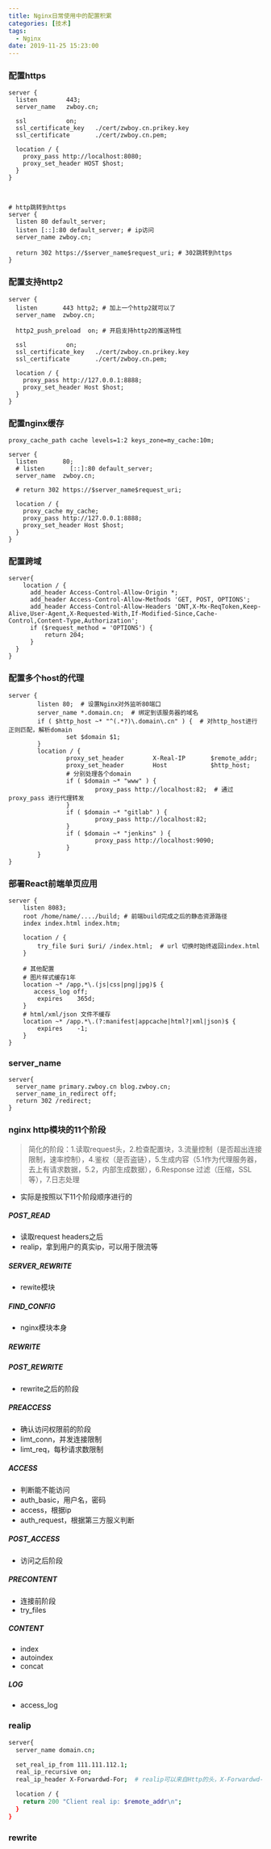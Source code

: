 ```yaml
---
title: Nginx日常使用中的配置积累
categories: [技术]
tags:
  - Nginx
date: 2019-11-25 15:23:00
---
```


### 配置https
```
server {
  listen        443;
  server_name   zwboy.cn;

  ssl           on;
  ssl_certificate_key   ./cert/zwboy.cn.prikey.key
  ssl_certificate       ./cert/zwboy.cn.pem;

  location / {
    proxy_pass http://localhost:8080;
    proxy_set_header HOST $host;
  }
}



# http跳转到https
server {
  listen 80 default_server;
  listen [::]:80 default_server; # ip访问
  server_name zwboy.cn;

  return 302 https://$server_name$request_uri; # 302跳转到https
}
```
<!--more-->


### 配置支持http2
```
server {
  listen       443 http2; # 加上一个http2就可以了
  server_name  zwboy.cn;

  http2_push_preload  on; # 开启支持http2的推送特性

  ssl           on;
  ssl_certificate_key   ./cert/zwboy.cn.prikey.key
  ssl_certificate       ./cert/zwboy.cn.pem;

  location / {
    proxy_pass http://127.0.0.1:8888;
    proxy_set_header Host $host;
  }
}
```

### 配置nginx缓存
```
proxy_cache_path cache levels=1:2 keys_zone=my_cache:10m;

server {
  listen       80;
  # listen       [::]:80 default_server;
  server_name  zwboy.cn;

  # return 302 https://$server_name$request_uri;

  location / {
    proxy_cache my_cache;
    proxy_pass http://127.0.0.1:8888;
    proxy_set_header Host $host;
  }
}

```
### 配置跨域
```
server{
    location / {  
      add_header Access-Control-Allow-Origin *;
      add_header Access-Control-Allow-Methods 'GET, POST, OPTIONS';
      add_header Access-Control-Allow-Headers 'DNT,X-Mx-ReqToken,Keep-Alive,User-Agent,X-Requested-With,If-Modified-Since,Cache-Control,Content-Type,Authorization';
      if ($request_method = 'OPTIONS') {
          return 204;
      }
  }
}
```

### 配置多个host的代理
```
server {
        listen 80;  # 设置Nginx对外监听80端口
        server_name *.domain.cn;  # 绑定到该服务器的域名
        if ( $http_host ~* "^(.*?)\.domain\.cn" ) {  # 对http_host进行正则匹配，解析domain
                set $domain $1;
        }
        location / {
                proxy_set_header        X-Real-IP       $remote_addr;
                proxy_set_header        Host            $http_host;
                # 分别处理各个domain
                if ( $domain ~* "www" ) {
                        proxy_pass http://localhost:82;  # 通过proxy_pass 进行代理转发
                }
                if ( $domain ~* "gitlab" ) {
                        proxy_pass http://localhost:82;
                }
                if ( $domain ~* "jenkins" ) {
                        proxy_pass http://localhost:9090;
                }
        }
}
```

### 部署React前端单页应用
```
server {
    listen 8083;
    root /home/name/..../build; # 前端build完成之后的静态资源路径
    index index.html index.htm;

    location / {
        try_file $uri $uri/ /index.html;  # url 切换时始终返回index.html
    }

    # 其他配置
    # 图片样式缓存1年
    location ~* /app.*\.(js|css|png|jpg)$ {
       access_log off;
        expires    365d;
    }
    # html/xml/json 文件不缓存
    location ~* /app.*\.(?:manifest|appcache|html?|xml|json)$ {
        expires    -1;
    }
}
```

###  server_name
```
server{
  server_name primary.zwboy.cn blog.zwboy.cn;
  server_name_in_redirect off;
  return 302 /redirect;
}
```

### nginx http模块的11个阶段
> 简化的阶段：1.读取request头，2.检查配置块，3.流量控制（是否超出连接限制，速率控制），4.鉴权（是否盗链），5.生成内容（5.1作为代理服务器，去上有请求数据，5.2，内部生成数据），6.Response 过滤（压缩，SSL等），7.日志处理

- 实际是按照以下11个阶段顺序进行的

##### POST_READ
- 读取request headers之后
- realip，拿到用户的真实ip，可以用于限流等
##### SERVER_REWRITE
- rewite模块
##### FIND_CONFIG
- nginx模块本身
##### REWRITE
##### POST_REWRITE
- rewrite之后的阶段
##### PREACCESS
- 确认访问权限前的阶段
- limt_conn，并发连接限制
- limt_req，每秒请求数限制
##### ACCESS
- 判断能不能访问
- auth_basic，用户名，密码
- access，根据ip
- auth_request，根据第三方服义判断
##### POST_ACCESS
- 访问之后阶段
##### PRECONTENT
- 连接前阶段
- try_files
##### CONTENT
- index
- autoindex
- concat
##### LOG
- access_log

### realip
```bash
server{
  server_name domain.cn;

  set_real_ip_from 111.111.112.1;
  real_ip_recursive on;
  real_ip_header X-Forwardwd-For;  # realip可以来自Http的头，X-Forwardwd-For和Real-IP

  location / {
    return 200 "Client real ip: $remote_addr\n";
  }
}
```

### rewrite
